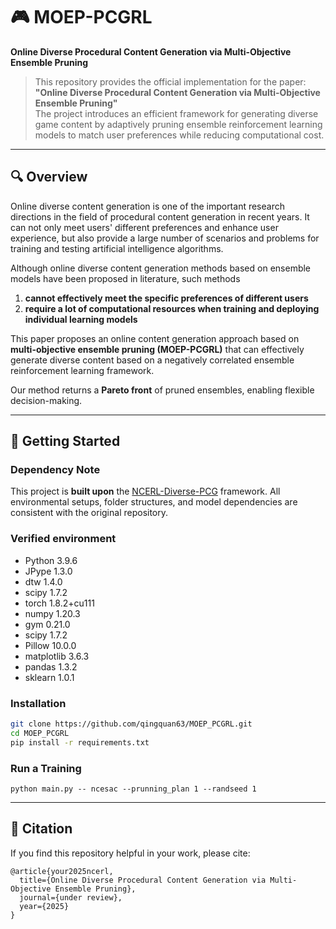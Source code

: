 # 🎮 MOEP-PCGRL

**Online Diverse Procedural Content Generation via Multi-Objective Ensemble Pruning**

> This repository provides the official implementation for the paper:  
> **"Online Diverse Procedural Content Generation via Multi-Objective Ensemble Pruning"**  
> The project introduces an efficient framework for generating diverse game content by adaptively pruning ensemble reinforcement learning models to match user preferences while reducing computational cost.

---

## 🔍 Overview

Online diverse content generation is one of the important research directions in the field of procedural content generation in recent years. It can not only meet users' different preferences and enhance user experience, but also provide a large number of scenarios and problems for training and testing artificial intelligence algorithms. 

Although online diverse content generation methods based on ensemble models have been proposed in literature, such methods 

1. **cannot effectively meet the specific preferences of different users**
2. **require  a lot of computational resources when training and deploying individual learning models**

This paper proposes an online content generation approach based on **multi-objective ensemble pruning (MOEP-PCGRL)** that can effectively generate diverse content based on a negatively correlated ensemble reinforcement learning framework.

Our method returns a **Pareto front** of pruned ensembles, enabling flexible decision-making.

---



## 🚀 Getting Started


### Dependency Note

This project is **built upon** the [NCERL-Diverse-PCG](https://github.com/PneuC/NCERL-Diverse-PCG) framework. All environmental setups, folder structures, and model dependencies are consistent with the original repository.


### Verified environment

- Python 3.9.6
- JPype 1.3.0
- dtw 1.4.0
- scipy 1.7.2
- torch 1.8.2+cu111
- numpy 1.20.3
- gym 0.21.0
- scipy 1.7.2
- Pillow 10.0.0
- matplotlib 3.6.3
- pandas 1.3.2
- sklearn 1.0.1

### Installation

```bash
git clone https://github.com/qingquan63/MOEP_PCGRL.git
cd MOEP_PCGRL
pip install -r requirements.txt
```

### Run a Training
```
python main.py -- ncesac --prunning_plan 1 --randseed 1
```



---

## 📄 Citation

If you find this repository helpful in your work, please cite:

```
@article{your2025ncerl,
  title={Online Diverse Procedural Content Generation via Multi-Objective Ensemble Pruning},
  journal={under review},
  year={2025}
}
```

